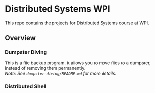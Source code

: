 # Distributed Systems WPI

This repo contains the projects for Distributed Systems course at WPI.  

## Overview
### Dumpster Diving
This is a file backup program. It allows you to move files to a dumpster, instead of removing them permanently.  
*Note: See ```dumpster-diving/README.md``` for more details.*
### Distributed Shell
